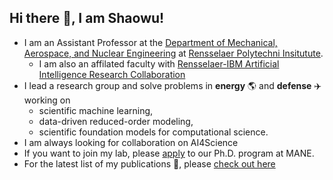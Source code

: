 ## Hi there 👋, I am Shaowu!

- I am an Assistant Professor at the [Department of Mechanical, Aerospace, and Nuclear Engineering](https://mane.rpi.edu/) at [Rensselaer Polytechni Insitutute](https://www.rpi.edu/).
  - I am also an affilated faculty with [Rensselaer-IBM Artificial Intelligence Research Collaboration](https://airc.rpi.edu/people/faculty)
- I lead a research group and solve problems in **energy** :earth_americas: and **defense** :airplane: working on
  - scientific machine learning, 
  - data-driven reduced-order modeling, 
  - scientific foundation models for computational science. 
- I am always looking for collaboration on AI4Science
- If you want to join my lab, please [apply](https://apply.rpi.edu/apply/) to our Ph.D. program at MANE.
- For the latest list of my publications :page_with_curl:, please [check out here](https://scholar.google.com/citations?user=VOv3F18AAAAJ&hl=en)

<!--
**pswpswpsw/pswpswpsw** is a ✨ _special_ ✨ repository because its `README.md` (this file) appears on your GitHub profile.

Here are some ideas to get you started:

- 🔭 I’m currently working on ...
- 🌱 I’m currently learning ...
- 👯 I’m looking to collaborate on ...
- 🤔 I’m looking for help with ...
- 💬 Ask me about ...
- 📫 How to reach me: ...
- 😄 Pronouns: ...
- ⚡ Fun fact: ...
-->

